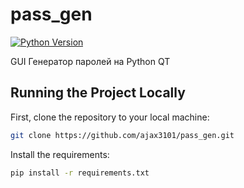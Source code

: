 # pass_gen
[![Python Version](https://img.shields.io/badge/python-3.10-brightgreen.svg)](https://python.org)

GUI Генератор паролей на Python QT


## Running the Project Locally

First, clone the repository to your local machine:

```bash
git clone https://github.com/ajax3101/pass_gen.git
```

Install the requirements:

```bash
pip install -r requirements.txt
```
